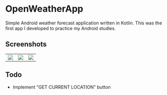 # OpenWeatherApp
Simple Android weather forecast application written in Kotlin.
This was the first app I developed to practice my Android studies.

## Screenshots
|  |  |   |
| :---:                              | :---:                             | :---:                              |
| ![](https://imgur.com/dusPGRF.png)  | ![](https://imgur.com/Cdl62W0.png) | ![](https://imgur.com/I5bNnss.png)  |

## Todo
- Implement "GET CURRENT LOCATION" button
